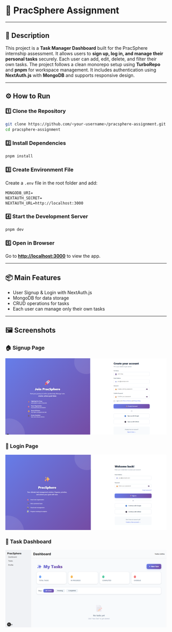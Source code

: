 # 🧠 PracSphere Assignment

---

## 📄 Description

This project is a **Task Manager Dashboard** built for the PracSphere internship assessment. It allows users to **sign up, log in, and manage their personal tasks** securely. Each user can add, edit, delete, and filter their own tasks. The project follows a clean monorepo setup using **TurboRepo** and **pnpm** for workspace management. It includes authentication using **NextAuth.js** with **MongoDB** and supports responsive design.

---

## ⚙️ How to Run

### 1️⃣ Clone the Repository

```bash
git clone https://github.com/<your-username>/pracsphere-assignment.git
cd pracsphere-assignment
```

### 2️⃣ Install Dependencies

```bash
pnpm install
```

### 3️⃣ Create Environment File

Create a `.env` file in the root folder and add:

```env
MONGODB_URI=
NEXTAUTH_SECRET=
NEXTAUTH_URL=http://localhost:3000
```

### 4️⃣ Start the Development Server

```bash
pnpm dev
```

### 5️⃣ Open in Browser

Go to **[http://localhost:3000](http://localhost:3000)** to view the app.

---

## 📦 Main Features

* User Signup & Login with NextAuth.js
* MongoDB for data storage
* CRUD operations for tasks
* Each user can manage only their own tasks

---

## 🖼️ Screenshots

### 🏠 Signup Page

![Home Page Screenshot](screenshot1.png)

### 🔐 Login Page

![Login Page Screenshot](screenshot2.png)

### 🗾 Task Dashboard

![Task Dashboard Screenshot](screenshot3.png)




